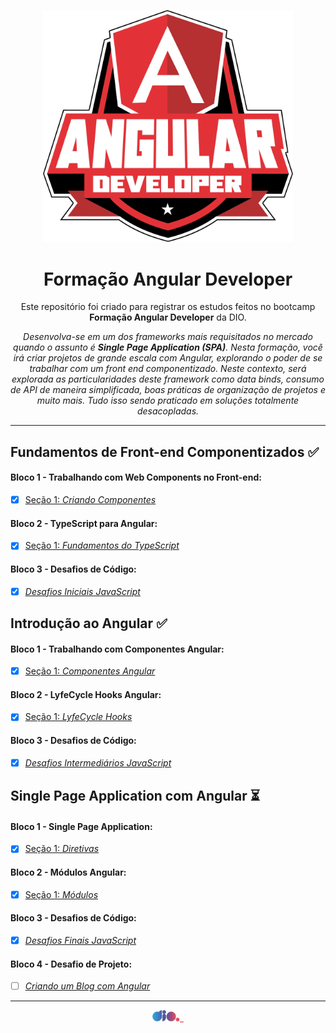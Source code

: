 <p align="center">
  <img src="https://github.com/TiLourinho/dio-angular/blob/main/curso.png" alt="Logo do curso Formação Angular Developer" width="400px" />
</p>

<h1 align="center">Formação Angular Developer</h1>

<p align="center">Este repositório foi criado para registrar os estudos feitos no bootcamp <strong>Formação Angular Developer</strong> da DIO.</p>

<p align="center"><i>Desenvolva-se em um dos frameworks mais requisitados no mercado quando o assunto é <strong>Single Page Application (SPA)</strong>. Nesta formação, você irá criar projetos de grande escala com Angular, explorando o poder de se trabalhar com um front end componentizado. Neste contexto, será explorada as particularidades deste framework como data binds, consumo de API de maneira simplificada, boas práticas de organização de projetos e muito mais. Tudo isso sendo praticado em soluções totalmente desacopladas.</i></p>
<hr>

## Fundamentos de Front-end Componentizados :white_check_mark:

#### Bloco 1 - Trabalhando com Web Components no Front-end:

- [X] [Seção 1: _Criando Componentes_](https://github.com/TiLourinho/dio-angular/tree/main/01%20-%20Fundamentos%20de%20Front-end%20Componentizados/Bloco%2001%20-%20Trabalhando%20com%20Web%20Components%20no%20Front-end/Se%C3%A7%C3%A3o%2001%20-%20Criando%20Componentes)

#### Bloco 2 - TypeScript para Angular:

- [X] [Seção 1: _Fundamentos do TypeScript_](https://github.com/TiLourinho/dio-angular/tree/main/01%20-%20Fundamentos%20de%20Front-end%20Componentizados/Bloco%2002%20-%20TypeScript%20para%20Angular/Se%C3%A7%C3%A3o%2001%20-%20Fundamentos%20do%20TypeScript)

#### Bloco 3 - Desafios de Código:

- [X] [_Desafios Iniciais JavaScript_](https://github.com/TiLourinho/dio-angular/tree/main/01%20-%20Fundamentos%20de%20Front-end%20Componentizados/Bloco%2003%20-%20Desafios%20Iniciais%20JavaScript)

## Introdução ao Angular :white_check_mark:

#### Bloco 1 - Trabalhando com Componentes Angular:

- [X] [Seção 1: _Componentes Angular_](https://github.com/TiLourinho/dio-angular/tree/main/02%20-%20Introdu%C3%A7%C3%A3o%20ao%20Angular/Bloco%2001%20-%20Trabalhando%20com%20Componentes%20Angular/Se%C3%A7%C3%A3o%2001%20-%20Componentes%20Angular)

#### Bloco 2 - LyfeCycle Hooks Angular:

- [X] [Seção 1: _LyfeCycle Hooks_](https://github.com/TiLourinho/dio-angular/tree/main/02%20-%20Introdu%C3%A7%C3%A3o%20ao%20Angular/Bloco%2002%20-%20LifeCycle%20Hooks%20Angular/Se%C3%A7%C3%A3o%2001%20-%20LifeCycle%20Hooks)

#### Bloco 3 - Desafios de Código:

- [X] [_Desafios Intermediários JavaScript_](https://github.com/TiLourinho/dio-angular/tree/main/02%20-%20Introdu%C3%A7%C3%A3o%20ao%20Angular/Bloco%2003%20-%20Desafios%20Intermedi%C3%A1rios%20JavaScript)

## Single Page Application com Angular :hourglass_flowing_sand:

#### Bloco 1 - Single Page Application:

- [X] [Seção 1: _Diretivas_](https://github.com/TiLourinho/dio-angular/tree/main/03%20-%20Single%20Page%20Application%20com%20Angular/Bloco%2001%20-%20Single%20Page%20Application/Se%C3%A7%C3%A3o%2001%20-%20Diretivas)

#### Bloco 2 - Módulos Angular:

- [X] [Seção 1: _Módulos_](https://github.com/TiLourinho/dio-angular/tree/main/03%20-%20Single%20Page%20Application%20com%20Angular/Bloco%2002%20-%20M%C3%B3dulos%20Angular/Se%C3%A7%C3%A3o%2001%20-%20M%C3%B3dulos)

#### Bloco 3 - Desafios de Código:

- [X] [_Desafios Finais JavaScript_]()

#### Bloco 4 - Desafio de Projeto:

- [ ] [_Criando um Blog com Angular_]()

<hr>
<a href="https://www.dio.me/">
 <p align="center">
  <img src="https://github.com/TiLourinho/dio-angular/blob/main/dio.png" alt="Logo da DIO" width="50px" />
 </p>
</a>
